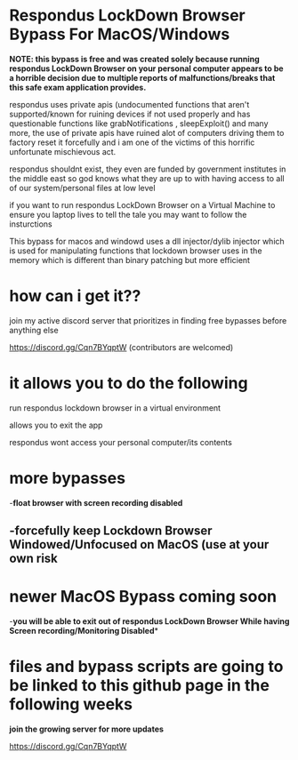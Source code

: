 # Respondus LockDown Browser Bypass For MacOS/Windows

**NOTE: this bypass is free and was created solely because running respondus LockDown Browser on your personal computer appears to be a horrible decision due to multiple reports of malfunctions/breaks that this safe exam application provides.**

respondus uses private apis (undocumented functions that aren't supported/known for ruining devices if not used properly and has questionable functions like grabNotifications , sleepExploit() and many more, the use of private apis have ruined alot of computers driving them to factory reset it forcefully and i am one of the victims of this horrific unfortunate mischievous act.

respondus shouldnt exist, they even are funded by government institutes in the middle east so god knows what they are up to with having access to all of our system/personal files at low level

if you want to run respondus LockDown Browser on a Virtual Machine to ensure you laptop lives to tell the tale you may want to follow the insturctions

This bypass for macos and windowd uses a dll injector/dylib injector which is used for manipulating functions that lockdown browser uses in the memory which is different than binary patching but more efficient

# how can i get it?? #
join my active discord server that prioritizes in finding free bypasses before anything else

https://discord.gg/Cqn7BYqptW (contributors are welcomed)

# it allows you to do the following #

run respondus lockdown browser in a virtual environment

allows you to exit the app

respondus wont access your personal computer/its contents

# more bypasses #

-**float browser with screen recording disabled**

-**forcefully keep Lockdown Browser Windowed/Unfocused on MacOS (use at your own risk**
---------------------------------------

# newer MacOS Bypass coming soon #

-**you will be able to exit out of respondus LockDown Browser While having Screen recording/Monitoring Disabled***

# files and bypass scripts are going to be linked to this github page in the following weeks #

**join the growing server for more updates**

https://discord.gg/Cqn7BYqptW

